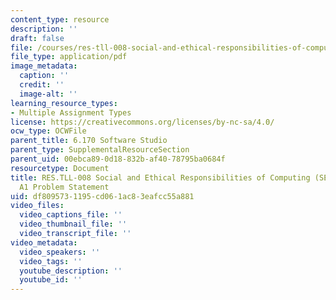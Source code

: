 ```yaml
---
content_type: resource
description: ''
draft: false
file: /courses/res-tll-008-social-and-ethical-responsibilities-of-computing-serc/df8095731195cd061ac83eafcc55a881_MITRESTLL-008F21-6170hw1.pdf
file_type: application/pdf
image_metadata:
  caption: ''
  credit: ''
  image-alt: ''
learning_resource_types:
- Multiple Assignment Types
license: https://creativecommons.org/licenses/by-nc-sa/4.0/
ocw_type: OCWFile
parent_title: 6.170 Software Studio
parent_type: SupplementalResourceSection
parent_uid: 00ebca89-0d18-832b-af40-78795ba0684f
resourcetype: Document
title: RES.TLL-008 Social and Ethical Responsibilities of Computing (SERC), 6.170
  A1 Problem Statement
uid: df809573-1195-cd06-1ac8-3eafcc55a881
video_files:
  video_captions_file: ''
  video_thumbnail_file: ''
  video_transcript_file: ''
video_metadata:
  video_speakers: ''
  video_tags: ''
  youtube_description: ''
  youtube_id: ''
---
```

